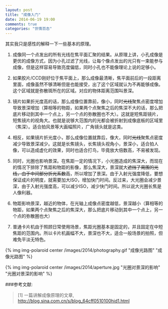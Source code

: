 ```yaml
---
layout: post
title: "成像入门"
date: 2014-06-19 19:00
comments: true
categories: "世情百态"
---
```


其实我只是感性的解释一下一些基本的原理。

1. 成像同一个点发出的所有光线在焦平面汇聚的结果。从原理上讲，小孔成像是更优的成像方式，因为小孔过滤了光线，让每个像点发出的光只有一束能参与成像，但是这样容易导致亮度偏低，同时小孔也不能像理论上说的足够小。

2. 如果胶片/CCD刚好位于焦平面上，那么成像最清晰，焦平面前后的一段距离里面，成像虽然不够清晰但是也能接受，出了这个区域就认为不再能够成像。这个区域就是弥散斑所在的区域。对应的物体距离范围叫景深。

3. 镜片如果折光度高的话，那么成像位置靠前，像小，同时~~光线~~聚焦点密度增加导致景深增加（算相等的物距，如果两个点聚焦之后的焦深不大的话，那么把底片移动到其中一个点上，另一个点的弥散圈也不大）。这就是短焦距镜片，短焦镜片的视角大。也就是说够大范围内的光都会被折射到成像底板的区域里（焦深）。适合拍风景等大画幅照片，广角镜头就是这类。

4. 相反，如果镜片折光度小，那么成像位置就靠后，像大，同时~~光线~~聚焦点密度减少导致景深减少。这就是长焦镜头，长焦镜头视角小，景深小，适合拍人像，可以造成虚化的效果，同时也适合打鸟，毕竟放大倍数高，不易被发现。

5. 同时，光圈也影响景深。在焦距一定的情况下，小光圈造成的焦深大，而现在的情况下排除了焦距和物距的影像，那么焦深大，景深就大~~遮挡了周围的光线，由于中间部分折光系数高~~，所以增加了景深。由于入射光强度降低，要想保证成片的明度，就需要加大ISO，增加快门时间。反过来，大光圈会减少景深，由于入射光强度高，可以减少ISO，减少快门时间。所以说大光圈长焦是人像利器。

5. 物距影响景深，越近的物体，在光轴上成像点密度越低，景深越小（算相等的物距，如果两个点聚焦之后的焦深大，那么把底片移动到其中一个点上，另一个点的弥散圈也大）

7. 普通卡片机由于照顾日常使用场景，焦距光圈基本是固定的，并且固定在中短焦距的范围内。所以卡片机画幅不大，景深也不大，适合一般场景的拍照，但难免平淡无特色。

{% img img-polaroid center /images/2014/photography.gif "成像光路图" "成像光路图" %}

{% img img-polaroid center /images/2014/aperture.jpg "光圈对景深的影响" "光圈对景深的影响" %}

[1]: http://blog.sina.com.cn/s/blog_64cff0510100hid1.html "一篇讲解成像原理的文章"

###参考文献:

>\[1] 一篇讲解成像原理的文章, <http://blog.sina.com.cn/s/blog_64cff0510100hid1.html>
